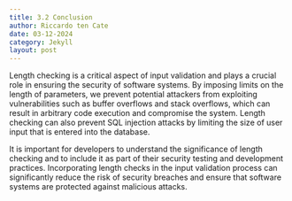 ```yaml
---
title: 3.2 Conclusion
author: Riccardo ten Cate
date: 03-12-2024
category: Jekyll
layout: post
---
```


Length checking is a critical aspect of input validation and plays a crucial role in ensuring the security of software systems. By imposing limits on the length of parameters, we prevent potential attackers from exploiting vulnerabilities such as buffer overflows and stack overflows, which can result in arbitrary code execution and compromise the system. Length checking can also prevent SQL injection attacks by limiting the size of user input that is entered into the database.

It is important for developers to understand the significance of length checking and to include it as part of their security testing and development practices. Incorporating length checks in the input validation process can significantly reduce the risk of security breaches and ensure that software systems are protected against malicious attacks.
